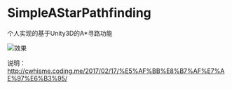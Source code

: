 # SimpleAStarPathfinding
个人实现的基于Unity3D的A*寻路功能

![效果](http://7xp0w0.com1.z0.glb.clouddn.com/%5B2017.2.17%5D3_GIF.gif)

说明：http://cwhisme.coding.me/2017/02/17/%E5%AF%BB%E8%B7%AF%E7%AE%97%E6%B3%95/
